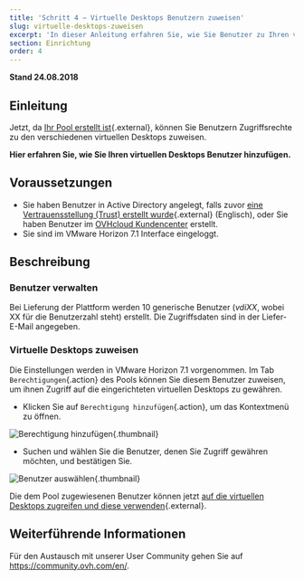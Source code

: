 ```yaml
---
title: 'Schritt 4 − Virtuelle Desktops Benutzern zuweisen'
slug: virtuelle-desktops-zuweisen
excerpt: 'In dieser Anleitung erfahren Sie, wie Sie Benutzer zu Ihren verschiedenen virtuellen Desktops hinzufügen.'
section: Einrichtung
order: 4
---
```


**Stand 24.08.2018**

## Einleitung

Jetzt, da [Ihr Pool erstellt ist](https://docs.ovh.com/de/cloud-desktop-infrastructure/pool-erstellen/){.external}, können Sie Benutzern Zugriffsrechte zu den verschiedenen virtuellen Desktops zuweisen.

**Hier erfahren Sie, wie Sie Ihren virtuellen Desktops Benutzer hinzufügen.**


## Voraussetzungen

- Sie haben Benutzer in Active Directory angelegt, falls zuvor [eine Vertrauensstellung (Trust) erstellt wurde](https://docs.ovh.com/gb/en/cloud-desktop-infrastructure/approval-ad/){.external} (Englisch), oder Sie haben Benutzer im [OVHcloud Kundencenter](https://www.ovh.com/auth/?action=gotomanager&from=https://www.ovh.de/&ovhSubsidiary=de) erstellt.
- Sie sind im VMware Horizon 7.1 Interface eingeloggt.



## Beschreibung

### Benutzer verwalten

Bei Lieferung der Plattform werden 10 generische Benutzer (*vdiXX*, wobei XX für die Benutzerzahl steht) erstellt. Die Zugriffsdaten sind in der Liefer-E-Mail angegeben.


### Virtuelle Desktops zuweisen

Die Einstellungen werden in VMware Horizon 7.1 vorgenommen. Im Tab `Berechtigungen`{.action} des Pools können Sie diesem Benutzer zuweisen, um ihnen Zugriff auf die eingerichteten virtuellen Desktops zu gewähren.

- Klicken Sie auf `Berechtigung hinzufügen`{.action}, um das Kontextmenü zu öffnen.

![Berechtigung hinzufügen](images/1200.png){.thumbnail}

- Suchen und wählen Sie die Benutzer, denen Sie Zugriff gewähren möchten, und bestätigen Sie.

![ Benutzer auswählen](images/1201.png){.thumbnail}


Die dem Pool zugewiesenen Benutzer können jetzt [auf die virtuellen Desktops zugreifen und diese verwenden](https://docs.ovh.com/de/cloud-desktop-infrastructure/virtueller-desktop-login/){.external}.


## Weiterführende Informationen

Für den Austausch mit unserer User Community gehen Sie auf <https://community.ovh.com/en/>.